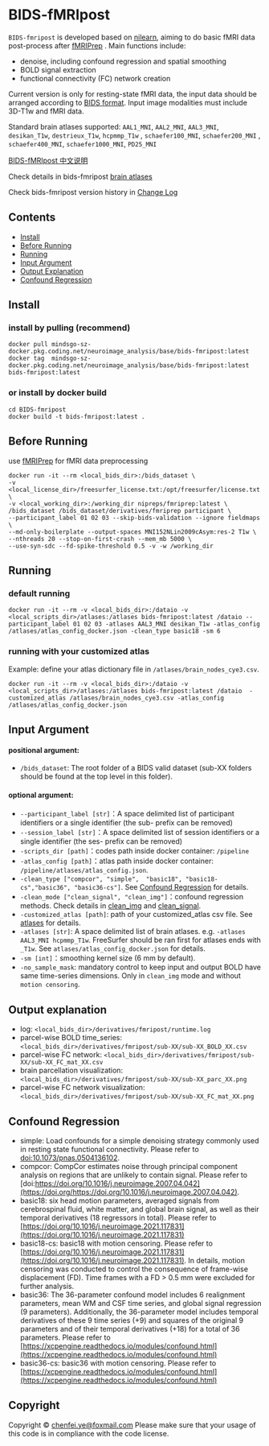 

# BIDS-fMRIpost

`BIDS-fmripost` is developed based on [nilearn](https://nilearn.github.io), aiming to do basic fMRI data post-process after [fMRIPrep](https://fmriprep.org/en/stable/installation.html) . Main functions include:
- denoise, including confound regression and spatial smoothing
- BOLD signal extraction
- functional connectivity (FC) network creation

Current version is only for resting-state fMRI data, the input data should be arranged according to [BIDS format](https://bids.neuroimaging.io/). Input image modalities must include 3D-T1w and fMRI data. 

Standard brain atlases supported:
`AAL1_MNI`, `AAL2_MNI`, `AAL3_MNI`, `desikan_T1w`,  `destrieux_T1w`,  `hcpmmp_T1w` , `schaefer100_MNI`,  `schaefer200_MNI` , `schaefer400_MNI`,  `schaefer1000_MNI`, `PD25_MNI`

[BIDS-fMRIpost 中文说明](resources/README_Chs.md)

Check details in bids-fmripost [brain atlases](resources/atlases.md)

Check bids-fmripost version history in [Change Log](resources/CHANGELOG.md)

## Contents
* [Install](#Install)
* [Before Running](#before-running)
* [Running](#running)
* [Input Argument](#input-argument)
* [Output Explanation](#output-explanation)
* [Confound Regression](#confound-regression)

## Install
### install by pulling (recommend)
```
docker pull mindsgo-sz-docker.pkg.coding.net/neuroimage_analysis/base/bids-fmripost:latest
docker tag  mindsgo-sz-docker.pkg.coding.net/neuroimage_analysis/base/bids-fmripost:latest  bids-fmripost:latest
```

### or install by docker build
```
cd BIDS-fmripost
docker build -t bids-fmripost:latest .
```
## Before Running
use [fMRIPrep](https://fmriprep.org/en/stable/installation.html) for fMRI data preprocessing
```
docker run -it --rm <local_bids_dir>:/bids_dataset \
-v <local_license_dir>/freesurfer_license.txt:/opt/freesurfer/license.txt \
-v <local_working_dir>:/working_dir nipreps/fmriprep:latest \
/bids_dataset /bids_dataset/derivatives/fmriprep participant \ 
--participant_label 01 02 03 --skip-bids-validation --ignore fieldmaps \
--md-only-boilerplate --output-spaces MNI152NLin2009cAsym:res-2 T1w \
--nthreads 20 --stop-on-first-crash --mem_mb 5000 \
--use-syn-sdc --fd-spike-threshold 0.5 -v -w /working_dir
```

## Running
### default running
```
docker run -it --rm -v <local_bids_dir>:/dataio -v <local_scripts_dir>/atlases:/atlases bids-fmripost:latest /dataio --participant_label 01 02 03 -atlases AAL3_MNI desikan_T1w -atlas_config /atlases/atlas_config_docker.json -clean_type basic18 -sm 6
```

### running with your customized atlas
Example: define your atlas dictionary file in `/atlases/brain_nodes_cye3.csv`.
```
docker run -it --rm -v <local_bids_dir>:/dataio -v <local_scripts_dir>/atlases:/atlases bids-fmripost:latest /dataio  -customized_atlas /atlases/brain_nodes_cye3.csv -atlas_config /atlases/atlas_config_docker.json 
```
## Input Argument
####   positional argument:
-   `/bids_dataset`: The root folder of a BIDS valid dataset (sub-XX folders should be found at the top level in this folder).

####   optional argument:
-   `--participant_label [str]`：A space delimited list of participant identifiers or a single identifier (the sub- prefix can be removed)
-   `--session_label [str]`：A space delimited list of session identifiers or a single identifier (the ses- prefix can be removed)
- `-scripts_dir [path]`：codes path inside docker container: `/pipeline`
- `-atlas_config [path]`：atlas path inside docker container: `/pipeline/atlases/atlas_config.json`.
- `-clean_type ["compcor", "simple",  "basic18", "basic18-cs","basic36", "basic36-cs"]`. See [Confound Regression](#confound-regression) for details.
- `-clean_mode ["clean_signal", "clean_img"]`：confound regression methods. Check details in [clean_img](https://nilearn.github.io/stable/modules/generated/nilearn.image.clean_img.html) and [clean_signal](https://nilearn.github.io/stable/modules/generated/nilearn.signal.clean.html).
- `-customized_atlas [path]`: path of your customized_atlas csv file. See [atlases](resources/atlases.md) for details.
- `-atlases [str]`: A space delimited list of brain atlases. e.g. `-atlases AAL3_MNI hcpmmp_T1w`. FreeSurfer should be ran first for atlases ends with `_T1w`. See `atlases/atlas_config_docker.json` for details. 
- `-sm [int]`：smoothing kernel size (6 mm by default). 
- `-no_sample_mask`: mandatory control to keep input and output BOLD have same time-series dimensions. Only in `clean_img` mode and without `motion censoring`.


## Output explanation

- log: `<local_bids_dir>/derivatives/fmripost/runtime.log`
- parcel-wise BOLD time_series: `<local_bids_dir>/derivatives/fmripost/sub-XX/sub-XX_BOLD_XX.csv`
- parcel-wise FC network: `<local_bids_dir>/derivatives/fmripost/sub-XX/sub-XX_FC_mat_XX.csv`
- brain parcellation visualization: `<local_bids_dir>/derivatives/fmripost/sub-XX/sub-XX_parc_XX.png`
- parcel-wise FC network visualization: `<local_bids_dir>/derivatives/fmripost/sub-XX/sub-XX_FC_mat_XX.png`


## Confound Regression

- simple: Load confounds for a simple denoising strategy commonly used in resting state functional connectivity. Please refer to [doi:10.1073/pnas.0504136102](https://doi.org/10.1073/pnas.0504136102).
-  compcor: CompCor estimates noise through principal component analysis on regions that are unlikely to contain signal. Please refer to [doi:https://doi.org/10.1016/j.neuroimage.2007.04.042](https://doi.org/https://doi.org/10.1016/j.neuroimage.2007.04.042).
- basic18: six head motion parameters, averaged signals from cerebrospinal fluid, white matter, and global brain signal, as well as their temporal derivatives (18 regressors in total). Please refer to [https://doi.org/10.1016/j.neuroimage.2021.117831](https://doi.org/10.1016/j.neuroimage.2021.117831)
- basic18-cs: basic18 with motion censoring. Please refer to [https://doi.org/10.1016/j.neuroimage.2021.117831](https://doi.org/10.1016/j.neuroimage.2021.117831). In details, motion censoring was conducted to control the consequence of frame-wise displacement (FD). Time frames with a FD > 0.5 mm were excluded for further analysis.
- basic36: The 36-parameter confound model includes 6 realignment parameters, mean WM and CSF time series, and global signal regression (9 parameters). Additionally, the 36-parameter model includes temporal derivatives of these 9 time series (+9) and squares of the original 9 parameters and of their temporal derivatives (+18) for a total of 36 parameters. Please refer to [https://xcpengine.readthedocs.io/modules/confound.html](https://xcpengine.readthedocs.io/modules/confound.html)
- basic36-cs: basic36 with motion censoring. Please refer to  [https://xcpengine.readthedocs.io/modules/confound.html](https://xcpengine.readthedocs.io/modules/confound.html)

## Copyright
Copyright © chenfei.ye@foxmail.com
Please make sure that your usage of this code is in compliance with the code license.


